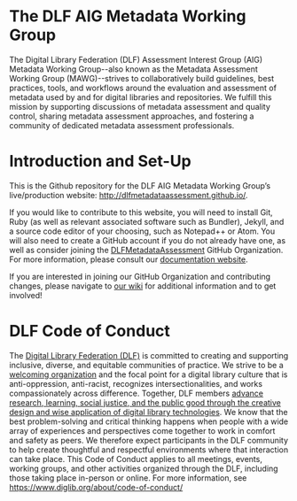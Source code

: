 # The DLF AIG Metadata Working Group

The  Digital Library Federation (DLF) Assessment Interest Group (AIG) Metadata Working Group--also known as the Metadata Assessment Working Group (MAWG)--strives to collaboratively build guidelines, best practices, tools, and workflows around the evaluation and assessment of metadata used by and for digital libraries and repositories. We fulfill this mission by supporting discussions of metadata assessment and quality control, sharing metadata assessment approaches, and fostering a community of dedicated metadata assessment professionals.

# Introduction and Set-Up

This is the Github repository for the DLF AIG Metadata Working Group’s live/production website: http://dlfmetadataassessment.github.io/.

If you would like to contribute to this website, you will need to install Git, Ruby (as well as relevant associated software such as Bundler), Jekyll, and a source code editor of your choosing, such as Notepad++ or Atom. You will also need to create a GitHub account if you do not already have one, as well as consider joining the [DLFMetadataAssessment](https://github.com/DLFMetadataAssessment) GitHub Organization. For more information, please consult our [documentation website](https://dlfmetadataassessment.github.io/WebsiteDocumentation/).

If you are interested in joining our GitHub Organization and contributing changes, please navigate to [our wiki](https://wiki.diglib.org/Assessment:Metadata) for additional information and to get involved!

# DLF Code of Conduct

The [Digital Library Federation (DLF)](https://www.diglib.org/) is committed to creating and supporting inclusive, diverse, and equitable communities of practice. We strive to be a [welcoming organization](https://www.diglib.org/members/join/) and the focal point for a digital library culture that is anti-oppression, anti-racist, recognizes intersectionalities, and works compassionately across difference. Together, DLF members [advance research, learning, social justice, and the public good through the creative design and wise application of digital library technologies](https://www.diglib.org/about/). We know that the best problem-solving and critical thinking happens when people with a wide array of experiences and perspectives come together to work in comfort and safety as peers. We therefore expect participants in the DLF community to help create thoughtful and respectful environments where that interaction can take place. This Code of Conduct applies to all meetings, events, working groups, and other activities organized through the DLF, including those taking place in-person or online. For more information, see https://www.diglib.org/about/code-of-conduct/ 
